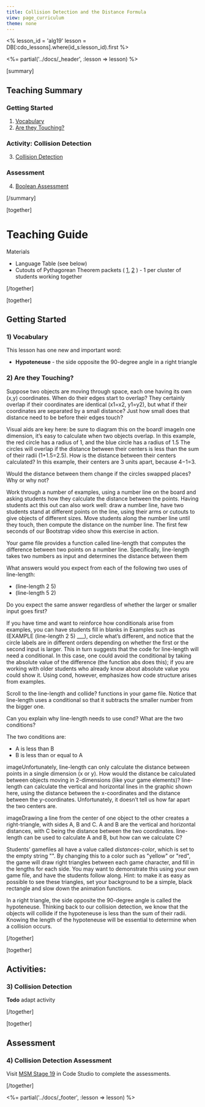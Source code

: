 ```yaml
---
title: Collision Detection and the Distance Formula
view: page_curriculum
theme: none
---
```


<%
lesson_id = 'alg19'
lesson = DB[:cdo_lessons].where(id_s:lesson_id).first
%>

<%= partial('../docs/_header', :lesson => lesson) %>

[summary]

## Teaching Summary
### **Getting Started**
 
1) [Vocabulary](#Vocab)<br/>
2) [Are they Touching?](#GetStarted)  

### **Activity: Collision Detection**  

3) [Collision Detection](#Activity1)   

### **Assessment**
4) [Boolean Assessment](#Assessment)

[/summary]

[together]

# Teaching Guide

Materials

- Language Table (see below)
- Cutouts of Pythagorean Theorem packets ( [1](pythag1.png), [2](pythag2.png) ) - 1 per cluster of students working together
 


[/together]

[together]

## Getting Started


### <a name="Vocab"></a> 1) Vocabulary
This lesson has one new and important word:<br/>

- **Hypoteneuse** - the side opposite the 90-degree angle in a right triangle

### <a name="GetStarted"></a> 2) Are they Touching?

Suppose two objects are moving through space, each one having its own (x,y) coordinates. When do their edges start to overlap? They certainly overlap if their coordinates are identical (x1=x2, y1=y2), but what if their coordinates are separated by a small distance? Just how small does that distance need to be before their edges touch?

Visual aids are key here: be sure to diagram this on the board!
imageIn one dimension, it’s easy to calculate when two objects overlap. In this example, the red circle has a radius of 1, and the blue circle has a radius of 1.5 The circles will overlap if the distance between their centers is less than the sum of their radii (1+1.5=2.5). How is the distance between their centers calculated? In this example, their centers are 3 units apart, because 4−1=3.

Would the distance between them change if the circles swapped places? Why or why not?

Work through a number of examples, using a number line on the board and asking students how they calculate the distance between the points. Having students act this out can also work well: draw a number line, have two students stand at different points on the line, using their arms or cutouts to give objects of different sizes. Move students along the number line until they touch, then compute the distance on the number line. The first few seconds of our Bootstrap video show this exercise in action.

Your game file provides a function called line-length that computes the difference between two points on a number line. Specifically, line-length takes two numbers as input and determines the distance between them

What answers would you expect from each of the following two uses of line-length:

- (line-length 2 5)
- (line-length 5 2)

Do you expect the same answer regardless of whether the larger or smaller input goes first?

If you have time and want to reinforce how conditionals arise from examples, you can have students fill in blanks in Examples such as (EXAMPLE (line-length 2 5) ___), circle what’s different, and notice that the circle labels are in different orders depending on whether the first or the second input is larger. This in turn suggests that the code for line-length will need a conditional. In this case, one could avoid the conditional by taking the absolute value of the difference (the function abs does this); if you are working with older students who already know about absolute value you could show it. Using cond, however, emphasizes how code structure arises from examples.

Scroll to the line-length and collide? functions in your game file. Notice that line-length uses a conditional so that it subtracts the smaller number from the bigger one.

Can you explain why line-length needs to use cond? What are the two conditions?

The two conditions are:

- A is less than B
- B is less than or equal to A

imageUnfortunately, line-length can only calculate the distance between points in a single dimension (x or y). How would the distance be calculated between objects moving in 2-dimensions (like your game elements)? line-length can calculate the vertical and horizontal lines in the graphic shown here, using the distance between the x-coordinates and the distance between the y-coordinates. Unfortunately, it doesn’t tell us how far apart the two centers are.

imageDrawing a line from the center of one object to the other creates a right-triangle, with sides A, B and C. A and B are the vertical and horizontal distances, with C being the distance between the two coordinates. line-length can be used to calculate A and B, but how can we calculate C?

Students’ gamefiles all have a value called *distances-color*, which is set to the empty string "". By changing this to a color such as "yellow" or "red", the game will draw right triangles between each game character, and fill in the lengths for each side. You may want to demonstrate this using your own game file, and have the students follow along. Hint: to make it as easy as possible to see these triangles, set your background to be a simple, black rectangle and slow down the animation functions.

In a right triangle, the side opposite the 90-degree angle is called the hypoteneuse. Thinking back to our collision detection, we know that the objects will collide if the hypoteneuse is less than the sum of their radii. Knowing the length of the hypoteneuse will be essential to determine when a collision occurs.
 

[/together]

[together]

## Activities:
### <a name="Activity1"></a> 3) Collision Detection

**Todo** adapt activity

[/together]

[together]

## Assessment 
### <a name="Assessment"></a>4) Collision Detection Assessment

Visit [MSM Stage 19](http://studio.code.org/s/algebra/stage/19/puzzle/1) in Code Studio to complete the assessments.

[/together]

<%= partial('../docs/_footer', :lesson => lesson) %>